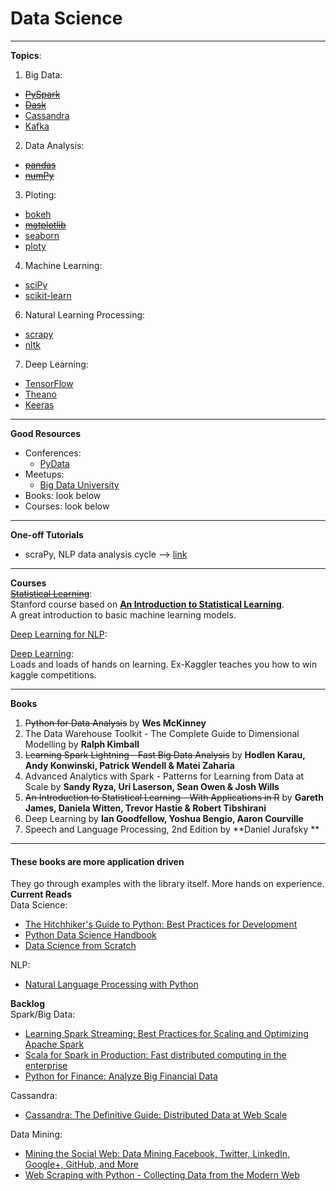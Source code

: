 # Data Science
---
**Topics**:
1. Big Data:
* ~~[PySpark](http://spark.apache.org/docs/2.0.0/api/python/pyspark.sql.html)~~
* ~~[Dask](http://dask.pydata.org/en/latest/)~~
* [Cassandra]()
* [Kafka]()
2. Data Analysis:
* ~~[pandas](http://pandas.pydata.org/pandas-docs/stable/api.html)~~
* ~~[numPy](https://docs.scipy.org/doc/numpy/reference/)~~
3. Ploting:
* [bokeh](http://bokeh.pydata.org/en/latest/docs/reference.html#refguide)
* ~~[matplotlib](http://matplotlib.org/contents.html)~~
* [seaborn](https://seaborn.pydata.org/api.html)
* [ploty](https://plot.ly/python/reference/)
4. Machine Learning:
* [sciPy](http://scikit-learn.org/stable/modules/classes.html)
* [scikit-learn](http://scikit-learn.org/stable/modules/classes.html)
6. Natural Learning Processing:
* [scrapy](https://docs.scrapy.org/en/latest/topics/api.html)
* [nltk](http://www.nltk.org/api/nltk.html)
7. Deep Learning:
* [TensorFlow](https://www.tensorflow.org/api_docs/python/)
* [Theano](http://deeplearning.net/software/theano/library/index.html)
* [Keeras](https://keras.io)

---
**Good Resources**
* Conferences:
	* [PyData](https://pydata.org/index.html)
* Meetups:
	* [Big Data University]()
* Books: look below
* Courses: look below

---
**One-off Tutorials**  
* scraPy, NLP data analysis cycle --> [link](http://nbviewer.jupyter.org/github/skipgram/modern-nlp-in-python/blob/master/executable/Modern_NLP_in_Python.ipynb)
- - -
**Courses**  
~~[Statistical Learning](https://lagunita.stanford.edu/courses/HumanitiesSciences/StatLearning/Winter2016/info)~~:  
Stanford course based on **[An Introduction to Statistical Learning](http://www-bcf.usc.edu/~gareth/ISL/)**.  
A great introduction to basic machine learning models.

[Deep Learning for NLP](http://cs224d.stanford.edu/):  

[Deep Learning](http://course.fast.ai/lessons/lessons.html):  
Loads and loads of hands on learning. Ex-Kaggler teaches you how to win kaggle competitions.
- - -
**Books**
1. ~~Python for Data Analysis~~ by **Wes McKinney**
2. The Data Warehouse Toolkit - The Complete Guide to Dimensional Modelling by **Ralph Kimball**
3. ~~Learning Spark Lightning - Fast Big Data Analysis~~ by **Hodlen Karau, Andy Konwinski, Patrick Wendell & Matei Zaharia**
4. Advanced Analytics with Spark - Patterns for Learning from Data at Scale by **Sandy Ryza, Uri Laserson, Sean Owen & Josh Wills**
5. ~~An Introduction to Statistical Learning - With Applications in R~~ by **Gareth James, Daniela Witten, Trevor Hastie & Robert Tibshirani**
6. Deep Learning by **Ian Goodfellow, Yoshua Bengio, Aaron Courville**
7. Speech and Language Processing, 2nd Edition by **Daniel Jurafsky **
- - -
#### These books are more application driven
They go through examples with the library itself. More hands on experience.
**Current Reads**  
Data Science:  
* [The Hitchhiker's Guide to Python: Best Practices for Development](https://www.amazon.ca/gp/product/1491933178/ref=ox_sc_act_title_1?smid=A3DWYIK6Y9EEQB&psc=1)
* [Python Data Science Handbook](https://github.com/jakevdp/PythonDataScienceHandbook)
* [Data Science from Scratch](https://www.amazon.ca/Data-Science-Scratch-Principles-Python/dp/149190142X/ref=sr_1_1?ie=UTF8&qid=1491797853&sr=8-1&keywords=Data+Science+from+Scratch++-+First+Principles+with+Python+-+Joel+Grus)

NLP:  
* [Natural Language Processing with Python](https://www.amazon.ca/Natural-Language-Processing-Python-Analyzing/dp/0596516495/ref=sr_1_1?s=books&ie=UTF8&qid=1491797973&sr=1-1&keywords=Natural+Language+Processing+with+Python+-+Steven+Bird%2C+Ewan+Klein+%26+Edward+Loper)

**Backlog**  
Spark/Big Data:  
* [Learning Spark Streaming: Best Practices for Scaling and Optimizing Apache Spark](https://www.amazon.ca/gp/product/1491944242/ref=ox_sc_act_title_2?smid=A3DWYIK6Y9EEQB&psc=1)
* [Scala for Spark in Production: Fast distributed computing in the enterprise](https://www.amazon.ca/gp/product/1491929286/ref=ox_sc_act_title_3?smid=A3DWYIK6Y9EEQB&psc=1)
* [Python for Finance: Analyze Big Financial Data](https://www.amazon.ca/gp/product/1491945281/ref=ox_sc_act_title_5?smid=A3DWYIK6Y9EEQB&psc=1)

Cassandra:  
* [Cassandra: The Definitive Guide: Distributed Data at Web Scale](https://www.amazon.ca/gp/product/1491933666/ref=ox_sc_act_title_4?smid=A3DWYIK6Y9EEQB&psc=1)

Data Mining:  
* [Mining the Social Web: Data Mining Facebook, Twitter, LinkedIn, Google+, GitHub, and More](https://www.amazon.ca/gp/product/1449367615/ref=ox_sc_act_title_6?smid=A3DWYIK6Y9EEQB&psc=1)
* [Web Scraping with Python - Collecting Data from the Modern Web](https://www.amazon.ca/Web-Scraping-Python-Collecting-Modern/dp/1491910291)
